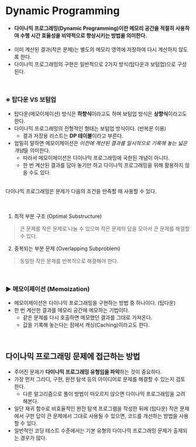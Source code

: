 # Dynamic Programming

- #### 다이나믹 프로그래밍(Dynamic Programming)이란 메모리 공간을 적절히 사용하여 수행 시간 효율성을 비약적으로 향상시키는 방법을 의미한다. 
- 이미 계산된 결과(작은 문제)는 별도의 메모리 영역에 저장하여 다시 계산하지 않도록 한다.
- 다이나믹 프로그래밍의 구현은 일반적으로 2가지 방식(탑다운과 보텀업)으로 구성된다.
<br/>

### ※ 탑다운 VS 보텀업
- 탑다운(메모이제이션) 방식은 **하향식**이라고도 하며 보텀업 방식은 **상향식**이라고도 한다.
- 다이나믹 프로그래밍의 전형적인 형태는 보텀업 방식이다. (반복문 이용)
  - 결과 저장용 리스트는 **DP 테이블**이라고 부른다.
- 엄밀히 말하면 메모이제이션은 *이전에 계산된 결과를 일시적으로 기록해 놓는 넓은 개념*을 의미한다.
  - 따라서 메모이제이션은 다이나믹 프로그래밍에 국한된 개념이 아니다.
  - 한 번 계산된 결과를 담아 놓기만 하고 다이나믹 프로그래밍을 위해 활용하지 않을 수도 있다.

<br/>
다이나믹 프로그래밍은 문제가 다음의 조건을 만족할 때 사용할 수 있다.
<br/>
<br/>
<br/>

1. 최적 부분 구조 (Optimal Substructure)
> 큰 문제를 작은 문제로 나눌 수 있으며 작은 문제의 답을 모아서 큰 문제를 해결할 수 있다.
2. 중복되는 부분 문제 (Overlapping Subproblem)
> 동일한 작은 문제를 반복적으로 해결해야 한다.

<br/>

### ▶ 메모이제이션 (Memoization)
- 메모이제이션은 다이나믹 프로그래밍을 구현하는 방법 중 하나이다. (탑다운)
- 한 번 계산한 결과를 메모리 공간에 메모하는 기법이다.
  - 같은 문제를 다시 호출하면 메모했던 결과를 그대로 가져온다.
  - 값을 기록해 놓는다는 점에서 캐싱(Caching)이라고도 한다.

<br/>

## 다이나믹 프로그래밍 문제에 접근하는 방법

- 주어진 문제가 **다이나믹 프로그래밍 유형임을 파악**하는 것이 중요하다.
- 가장 먼저 그리디, 구현, 완전 탐색 등의 아이디어로 문제를 해결할 수 있는지 검토한다.
  - 다른 알고리즘으로 풀이 방법이 떠오르지 않으면 다이나믹 프로그래밍을 고려해본다.
- 일단 재귀 함수로 비효율적인 완전 탐색 프로그램을 작성한 뒤에 (탑다운) 작은 문제에서 구한 답이 큰 문제에서 그대로 사용될 수 있으면, 코드를 개선하는 방법을 사용할 수 있다.
- 일반적인 코딩 테스트 수준에서는 기본 유형의 다이나믹 프로그래밍 문제가 출제되는 경우가 많다.
